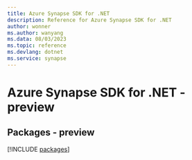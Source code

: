 ```yaml
---
title: Azure Synapse SDK for .NET
description: Reference for Azure Synapse SDK for .NET
author: wonner
ms.author: wanyang
ms.data: 08/03/2023
ms.topic: reference
ms.devlang: dotnet
ms.service: synapse
---
```

# Azure Synapse SDK for .NET - preview
## Packages - preview
[!INCLUDE [packages](synapse-index.md)]
